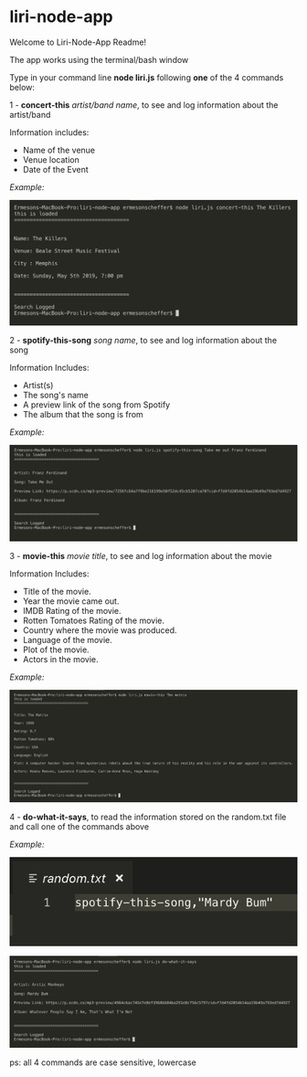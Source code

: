 # liri-node-app

Welcome to Liri-Node-App Readme!

The app works using the terminal/bash window

Type in your command line **node liri.js** following **one** of the 4 commands below:

1 - **concert-this** *artist/band name*, to see and log information about the artist/band

Information includes:

* Name of the venue
* Venue location
* Date of the Event

*Example:*

![Test Logo](/images/concert.png)



2 - **spotify-this-song** *song name*, to see and log information about the song

Information Includes:

* Artist(s)
* The song's name
* A preview link of the song from Spotify
* The album that the song is from

*Example:*

![Test Logo](/images/spotify.png)



3 - **movie-this** *movie title*, to see and log information about the movie

Information Includes:

  * Title of the movie.
  * Year the movie came out.
  * IMDB Rating of the movie.
  * Rotten Tomatoes Rating of the movie.
  * Country where the movie was produced.
  * Language of the movie.
  * Plot of the movie.
  * Actors in the movie.



*Example:*

![Test Logo](/images/movie.png)



4 - **do-what-it-says**, to read the information stored on the random.txt file and call one of the commands above

*Example:*

![Test Logo](/images/random.png)



![Test Logo](/images/dowhat.png)


ps: all 4 commands are case sensitive, lowercase

